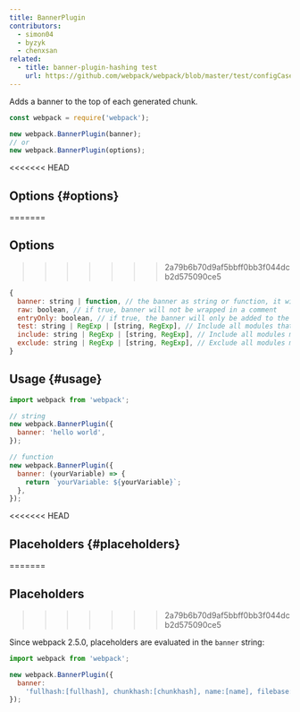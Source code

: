 ```yaml
---
title: BannerPlugin
contributors:
  - simon04
  - byzyk
  - chenxsan
related:
  - title: banner-plugin-hashing test
    url: https://github.com/webpack/webpack/blob/master/test/configCases/plugins/banner-plugin-hashing/webpack.config.js
---
```


Adds a banner to the top of each generated chunk.

```javascript
const webpack = require('webpack');

new webpack.BannerPlugin(banner);
// or
new webpack.BannerPlugin(options);
```

<<<<<<< HEAD

## Options {#options}
=======
## Options
>>>>>>> 2a79b6b70d9af5bbff0bb3f044dcb2d575090ce5

<!-- eslint-skip -->

```js
{
  banner: string | function, // the banner as string or function, it will be wrapped in a comment
  raw: boolean, // if true, banner will not be wrapped in a comment
  entryOnly: boolean, // if true, the banner will only be added to the entry chunks
  test: string | RegExp | [string, RegExp], // Include all modules that pass test assertion.
  include: string | RegExp | [string, RegExp], // Include all modules matching any of these conditions.
  exclude: string | RegExp | [string, RegExp], // Exclude all modules matching any of these conditions.
}
```

## Usage {#usage}

```javascript
import webpack from 'webpack';

// string
new webpack.BannerPlugin({
  banner: 'hello world',
});

// function
new webpack.BannerPlugin({
  banner: (yourVariable) => {
    return `yourVariable: ${yourVariable}`;
  },
});
```

<<<<<<< HEAD

## Placeholders {#placeholders}
=======
## Placeholders
>>>>>>> 2a79b6b70d9af5bbff0bb3f044dcb2d575090ce5

Since webpack 2.5.0, placeholders are evaluated in the `banner` string:

```javascript
import webpack from 'webpack';

new webpack.BannerPlugin({
  banner:
    'fullhash:[fullhash], chunkhash:[chunkhash], name:[name], filebase:[filebase], query:[query], file:[file]',
});
```
